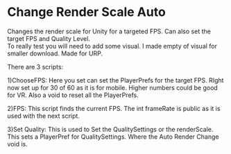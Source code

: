 # Change Render Scale Auto
Changes the render scale for Unity for a targeted FPS. Can also set the target FPS and Quality Level.  
To really test you will need to add some visual. I made empty of visual for smaller download.
Made for URP.

There are 3 scripts:

1)ChooseFPS:
Here you set can set the PlayerPrefs for the target FPS. RIght now set up for 30 of 60 as it is for mobile. Higher numbers could be good for VR. Also a void to reset all the PlayerPrefs.

2)FPS:
This script finds the current FPS. The int frameRate is public as it is used with the next script.

3)Set Quality:
This is used to Set the QualitySettings or the renderScale. This sets a PlayerPref for QualitySettings. Where the Auto Render Change void is.

 

